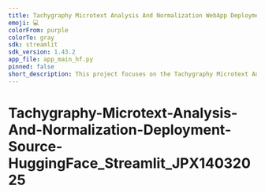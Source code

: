 ```yaml
---
title: Tachygraphy Microtext Analysis And Normalization WebApp Deployment
emoji: 💻
colorFrom: purple
colorTo: gray
sdk: streamlit
sdk_version: 1.43.2
app_file: app_main_hf.py
pinned: false
short_description: This project focuses on the Tachygraphy Microtext Analysis
---
```


# Tachygraphy-Microtext-Analysis-And-Normalization-Deployment-Source-HuggingFace_Streamlit_JPX14032025
